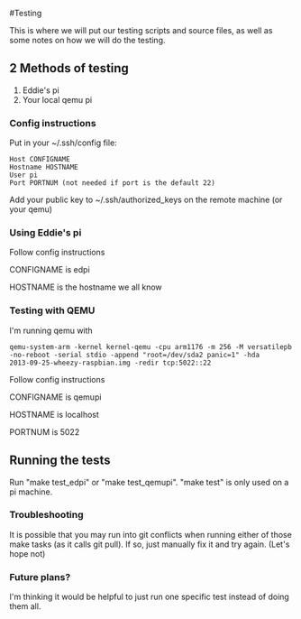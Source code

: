 #Testing

This is where we will put our testing scripts and source files, as well as some
notes on how we will do the testing.


## 2 Methods of testing
1. Eddie's pi
2. Your local qemu pi


### Config instructions
Put in your ~/.ssh/config file:

    Host CONFIGNAME 
    Hostname HOSTNAME
    User pi
    Port PORTNUM (not needed if port is the default 22)

Add your public key to ~/.ssh/authorized_keys on the remote machine (or
    your qemu)

### Using Eddie's pi
Follow config instructions

CONFIGNAME is edpi

HOSTNAME is the hostname we all know

### Testing with QEMU
I'm running qemu with

    qemu-system-arm -kernel kernel-qemu -cpu arm1176 -m 256 -M versatilepb
    -no-reboot -serial stdio -append "root=/dev/sda2 panic=1" -hda
    2013-09-25-wheezy-raspbian.img -redir tcp:5022::22

Follow config instructions

CONFIGNAME is qemupi

HOSTNAME is localhost

PORTNUM is 5022

## Running the tests

Run "make test_edpi" or "make test_qemupi". "make test" is only used on a pi
machine.


### Troubleshooting
It is possible that you may run into git conflicts when running either of those
make tasks (as it calls git pull). If so, just manually fix it and try again.
(Let's hope not)


### Future plans?
I'm thinking it would be helpful to just run one specific test instead of doing
them all.
